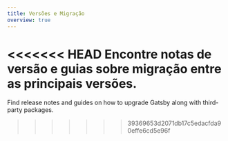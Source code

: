 ```yaml
---
title: Versões e Migração
overview: true
---
```


<<<<<<< HEAD
Encontre notas de versão e guias sobre migração entre as principais versões.
=======
Find release notes and guides on how to upgrade Gatsby along with third-party packages.
>>>>>>> 39369653d2071db17c5edacfda90effe6cd5e96f

<GuideList slug={props.slug} />
